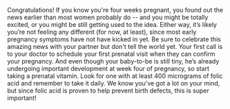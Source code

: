 Congratulations! If you know you're four weeks pregnant, you found out the news earlier than most women probably do -- and you might be totally excited, or you might be still getting used to the idea. Either way, it’s likely you’re not feeling any different (for now, at least), since most early pregnancy symptoms have not have kicked in yet. Be sure to celebrate this amazing news with your partner but don't tell the world yet. Your first call is to your doctor to schedule your first prenatal visit when they can confirm your pregnancy. And even though your baby-to-be is still tiny, he’s already undergoing important development at week four of pregnancy, so start taking a prenatal vitamin. Look for one with at least 400 micrograms of folic acid and remember to take it daily. We know you’ve got a lot on your mind, but since folic acid is proven to help prevent birth defects, this is super important!